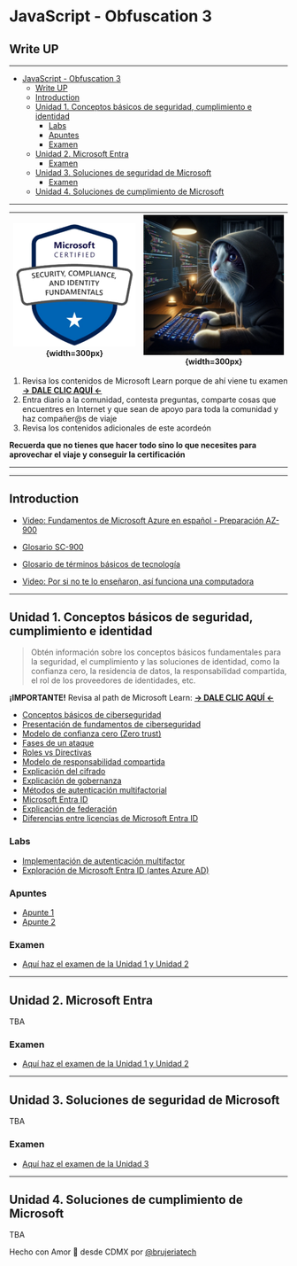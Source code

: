 # JavaScript - Obfuscation 3
## Write UP

_________


<!-- TOC -->

- [JavaScript - Obfuscation 3](#javascript---obfuscation-3)
  - [Write UP](#write-up)
  - [Introduction](#introduction)
  - [Unidad 1. Conceptos básicos de seguridad, cumplimiento e identidad](#unidad-1-conceptos-básicos-de-seguridad-cumplimiento-e-identidad)
    - [Labs](#labs)
    - [Apuntes](#apuntes)
    - [Examen](#examen)
  - [Unidad 2. Microsoft Entra](#unidad-2-microsoft-entra)
    - [Examen](#examen-1)
  - [Unidad 3. Soluciones de seguridad de Microsoft](#unidad-3-soluciones-de-seguridad-de-microsoft)
    - [Examen](#examen-2)
  - [Unidad 4. Soluciones de cumplimiento de Microsoft](#unidad-4-soluciones-de-cumplimiento-de-microsoft)

<!-- /TOC -->



_________

| ![Logo SC-900](/imgs/logo_sc900.png){width=300px} | ![Gato Hacker](/imgs/gato-hacker.webp){width=300px} |
|----------|----------|

1. Revisa los contenidos de Microsoft Learn porque de ahí viene tu examen **[-> DALE CLIC AQUÍ <-](https://learn.microsoft.com/es-es/credentials/certifications/exams/sc-900/)**
2. Entra diario a la comunidad, contesta preguntas, comparte cosas que encuentres en Internet y que sean de apoyo para toda la comunidad y haz compañer@s de viaje
3. Revisa los contenidos adicionales de este acordeón

**Recuerda que no tienes que hacer todo sino lo que necesites para aprovechar el viaje y conseguir la certificación**

_________
_________

## Introduction

- [Video: Fundamentos de Microsoft Azure en español - Preparación AZ-900](https://www.youtube.com/watch?v=rYW75_0RCzU&t=4491s)

- [Glosario SC-900](/docs/glosario.md)
- [Glosario de términos básicos de tecnología](/docs/V2%20Glosario%20de%20términos%20Innovacción.pdf)
- [Video: Por si no te lo enseñaron, así funciona una computadora](https://www.youtube.com/watch?v=QS8tEWTmT1c&t=1412s)

_________

## Unidad 1. Conceptos básicos de seguridad, cumplimiento e identidad

> Obtén información sobre los conceptos básicos fundamentales para la seguridad, el cumplimiento y las soluciones de identidad, como la confianza cero, la residencia de datos, la responsabilidad compartida, el rol de los proveedores de identidades, etc.

**¡IMPORTANTE!** Revisa al path de Microsoft Learn: **[-> DALE CLIC AQUÍ <-](https://learn.microsoft.com/es-es/training/paths/describe-concepts-of-security-compliance-identity/)**

- [Conceptos básicos de ciberseguridad](/docs/conceptos_basicos.md)
- [Presentación de fundamentos de ciberseguridad](/docs/Presentacion%20taller%20ciberseguridad%20básica.pdf)
- [Modelo de confianza cero (Zero trust)](/docs/zero-trust.md)
- [Fases de un ataque](/docs/fases_ataque.md)
- [Roles vs Directivas](/docs/roles_directivas.md)
- [Modelo de responsabilidad compartida](/docs/modelo-shared-responsability.md)
- [Explicación del cifrado](/docs/cifrado.md)
- [Explicación de gobernanza]()
- [Métodos de autenticación multifactorial]()
- [Microsoft Entra ID]()
- [Explicación de federación]()
- [Diferencias entre licencias de Microsoft Entra ID]()

### Labs

- [Implementación de autenticación multifactor]()
- [Exploración de Microsoft Entra ID (antes Azure AD)]()

### Apuntes
- [Apunte 1](/apuntes/apunte1.pdf)
- [Apunte 2](/apuntes/apunte2.pdf)

### Examen
- [Aquí haz el examen de la Unidad 1 y Unidad 2](https://kahoot.it/challenge/008359766?challenge-id=17c998c7-d2ca-4aad-8555-25d087dca7da_1710189162939)

_________

## Unidad 2. Microsoft Entra

TBA


### Examen
- [Aquí haz el examen de la Unidad 1 y Unidad 2](https://kahoot.it/challenge/008359766?challenge-id=17c998c7-d2ca-4aad-8555-25d087dca7da_1710189162939)
_________

## Unidad 3. Soluciones de seguridad de Microsoft

TBA

### Examen
- [Aquí haz el examen de la Unidad 3](https://kahoot.it/challenge/004065448?challenge-id=17c998c7-d2ca-4aad-8555-25d087dca7da_1710546566038)

_________

## Unidad 4. Soluciones de cumplimiento de Microsoft

TBA

Hecho con Amor 💖 desde CDMX por [@brujeriatech](https://www.instagram.com/brujeriatech/)